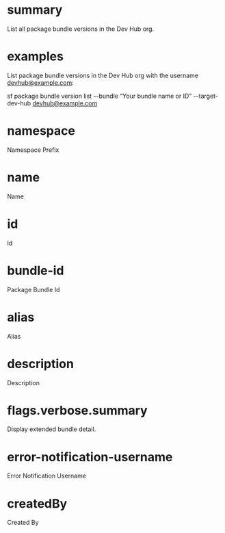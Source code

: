 # summary

List all package bundle versions in the Dev Hub org.

# examples

List package bundle versions in the Dev Hub org with the username devhub@example.com:

sf package bundle version list --bundle “Your bundle name or ID” --target-dev-hub devhub@example.com

# namespace

Namespace Prefix

# name

Name

# id

Id

# bundle-id

Package Bundle Id

# alias

Alias

# description

Description

# flags.verbose.summary

Display extended bundle detail.

# error-notification-username

Error Notification Username

# createdBy

Created By
